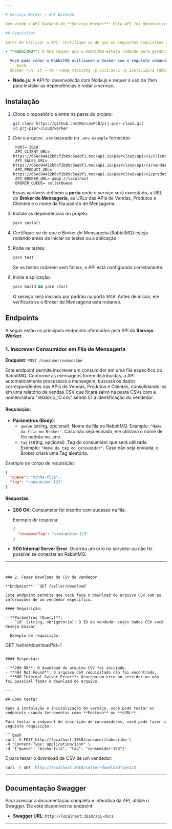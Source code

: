 ```yaml
---

# Serviço Worker - API Backend

Bem-vindo à API Backend do **Serviço Worker**! Esta API foi desenvolvida para facilitar a comunicação com um serviço de **Broker de mensageria** (RabbitMQ) e permitir o download de arquivos CSV de vendedores. A API possui dois principais grupos de funcionalidades - inscrição de consumidores em filas de mensageria e download de arquivos CSV de vendedores.

## Requisitos

Antes de utilizar a API, certifique-se de que os seguintes requisitos estejam atendidos.

- **RabbitMQ**: A API requer que o RabbitMQ esteja rodando para gerenciar as filas de mensagens.

  Você pode rodar o RabbitMQ utilizando o Docker com o seguinte comando:
  ```bash
  docker run -it --rm --name rabbitmq -p 5672:5672 -p 15672:15672 rabbitmq:4.0-management
  ```

- **Node.js**: A API foi desenvolvida com Node.js e requer o uso de Yarn para instalar as dependências e rodar o serviço.

## Instalação

1. Clone o repositório e entre na pasta do projeto:

   ```bash
   git clone https://github.com/MarcosPCB/prj-pier-cloud.git
   cd prj-pier-cloud/worker
   ```

2. Crie o arquivo `.env` baseado no `.env.example` fornecido:

   ```.env
    PORT= 3010
    API_CLIENT_URL= https://66ec84422b6cf2b89c5eabf1.mockapi.io/piercloud/api/v1/clientes
    API_SALES_URL= https://66ec84422b6cf2b89c5eabf1.mockapi.io/piercloud/api/v1/vendas
    API_PRODUCT_URL= https://66ec84422b6cf2b89c5eabf1.mockapi.io/piercloud/api/v1/produtos
    API_BROKER_URL= amqp://localhost
    BROKER_QUEUE= sellerQueue
   ```

   Essas variáveis definem a **porta** onde o serviço será executado, a URL do **Broker de Mensageria**, as URLs das APIs de Vendas, Produtos e Clientes e o nome da fila padrão de Mensageria.

3. Instale as dependências do projeto:

   ```bash
   yarn install
   ```

4. Certifique-se de que o Broker de Mensageria (RabbitMQ) esteja rodando antes de iniciar os testes ou a aplicação.

5. Rode os testes:

   ```bash
   yarn test
   ```

   Se os testes rodarem sem falhas, a API está configurada corretamente.

6. Inicie a aplicação:

   ```bash
   yarn build && yarn start
   ```

   O serviço será iniciado por padrão na porta `3010`. Antes de iniciar, ele verificará se o Broker de Mensageria está rodando.

## Endpoints

A seguir estão os principais endpoints oferecidos pela API do **Serviço Worker**.

### 1. Inscrever Consumidor em Fila de Mensageria

**Endpoint**: `POST /consumer/subscribe`

Este endpoint permite inscrever um consumidor em uma fila específica do RabbitMQ. Conforme as mensagens forem distribuidas, a API automaticamente processará a mensagem, buscará os dados correspondentes nas APIs de Vendas, Produtos e Clientes, consolidando-os em uma relatório de vendas CSV que ficará salvo na pasta CSVs com a nomenclatura "relatorio_ID.csv" sendo ID a identificação do vendedor.

#### Requisição:

- **Parâmetros (Body)**: 
  - `queue` (string, opcional): Nome da fila no RabbitMQ. Exemplo: `"Nome da fila no Broker"`. Caso não seja enviado, ele utilizará o nome de file padrão no .env.
  - `tag` (string, opcional): Tag do consumidor que será utilizada. Exemplo: `"Nome da tag do consumidor"`. Caso não seja enviada, o Broker criará uma Tag aleatória.

Exemplo de corpo de requisição:
  ```json
  {
    "queue": "minha-fila",
    "tag": "consumidor-123"
  }
  ```

#### Respostas:

- **200 OK**: Consumidor foi inscrito com sucesso na fila.
  
  Exemplo de resposta:
  ```json
  {
    "consumerTag": "consumidor-123"
  }
  ```

- **500 Internal Server Error**: Ocorreu um erro no servidor ou não foi possível se conectar ao RabbitMQ.

---
```


### 2. Fazer Download de CSV de Vendedor

**Endpoint**: `GET /seller/download`

Este endpoint permite que você faça o download do arquivo CSV com as informações de um vendedor específico.

#### Requisição:

- **Parâmetros (Query)**:
  - `id` (string, obrigatório): O ID do vendedor cujos dados CSV você deseja baixar.

  Exemplo de requisição:
  ```
  GET /seller/download?id=1
  ```

#### Respostas:

- **200 OK**: O download do arquivo CSV foi iniciado.
- **404 Not Found**: O arquivo CSV requisitado não foi encontrado.
- **500 Internal Server Error**: Ocorreu um erro no servidor ou não foi possível fazer o download do arquivo.

---

## Como testar

Após a instalação e inicialização do serviço, você pode testar os endpoints usando ferramentas como **Postman** ou **cURL**.

Para testar o endpoint de inscrição de consumidores, você pode fazer a seguinte requisição:

```bash
curl -X POST http://localhost:3010/consumer/subscribe \
  -H "Content-Type: application/json" \
  -d '{"queue": "minha-fila", "tag": "consumidor-123"}'
```

E para testar o download de CSV de um vendedor:

```bash
curl -X GET 'http://localhost:3010/seller/download?id=123'
```

---

## Documentação Swagger

Para acessar a documentação completa e interativa da API, utilize o Swagger. Ele está disponível no endpoint:

- **Swagger URL**: `http://localhost:3010/api-docs`

---